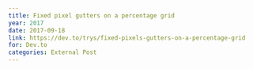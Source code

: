 ```yaml
---
title: Fixed pixel gutters on a percentage grid
year: 2017
date: 2017-09-18
link: https://dev.to/trys/fixed-pixels-gutters-on-a-percentage-grid
for: Dev.to
categories: External Post
---
```

